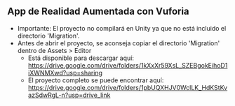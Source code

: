 ## App de Realidad Aumentada con Vuforia

- Importante: El proyecto no compilará en Unity ya que no está incluido el directorio 'Migration'.
- Antes de abrir el proyecto, se aconseja copiar el directorio 'Migration' dentro de Assets > Editor
  - Está disponible para descargar aquí: https://drive.google.com/drive/folders/1kXxXr59XsL_SZEBgokEihoD1iXWNMXwd?usp=sharing
  - El proyecto completo se puede encontrar aquí: https://drive.google.com/drive/folders/1pbUQXHJV0WclLK_HdKStKvazSdwRgL-n?usp=drive_link
